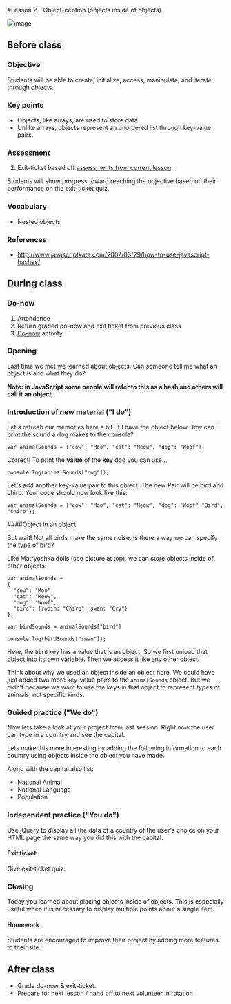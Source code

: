 #Lesson 2 - Object-ception (objects inside of objects)

![image](http://i.imgur.com/FWOuXvf.jpg)

## Before class

### Objective

Students will be able to create, initialize, access, manipulate, and iterate through objects.

### Key points

* Objects, like arrays, are used to store data.
* Unlike arrays, objects represent an unordered list through key-value pairs.


### Assessment

2. Exit-ticket based off [assessments from current lesson](assessments/exit_ticket).

Students will show progress toward reaching the objective based on their performance on the exit-ticket quiz.

### Vocabulary

* Nested objects

### References

* http://www.javascriptkata.com/2007/03/29/how-to-use-javascript-hashes/

## During class

### Do-now

1. Attendance
2. Return graded do-now and exit ticket from previous class
3. [Do-now](do_now/) activity

### Opening

Last time we met we learned about objects. Can someone tell me what an object is and what they do?

**Note: in JavaScript some people will refer to this as a hash and others will call it an object.**

### Introduction of new material ("I do")

Let's refresh our memories here a bit. If I have the object below How can I print the sound a dog makes to the console?

```
var animalSounds = {"cow": "Moo", "cat": "Meow", "dog": "Woof"};
```
Correct! To print the **value** of the **key** dog you can use...

```
console.log(animalSounds["dog"]);
``` 
Let's add another key-value pair to this object. The new Pair will be bird and chirp. Your code should now look like this:

```
var animalSounds = {"cow": "Moo", "cat": "Meow", "dog": "Woof" "Bird", "chirp"};
```

####Object in an object

But wait! Not all birds make the same noise. Is there a way we can specify the type of bird?
 
Like Matryoshka dolls (see picture at top), we can store objects inside of other objects:

```
var animalSounds = 
{
  "cow": "Moo", 
  "cat": "Meow", 
  "dog": "Woof",
  "bird": {robin: "Chirp", swan: "Cry"}
};

var birdSounds = animalSounds["bird"]

console.log(birdSounds["swan"]); 
```

Here, the `bird` key has a value that is an object. So we first unload that object into its own variable. Then we access it like any other object.

Think about why we used an object inside an object here. We could have just added two more key-value pairs to the `animalSounds` object. But we didn't because we want to use the keys in that object to represent *types* of animals, not specific kinds.

### Guided practice ("We do")

Now lets take a look at your project from last session. Right now the user can type in a country and see the capital.

Lets make this more interesting by adding the following information to each country using objects inside the object you have made.

Along with the capital also list:

* National Animal
* National Language
* Population 

### Independent practice ("You do")

Use jQuery to display all the data of a country of the user's choice on your HTML page the same way you did this with the capital. 

#### Exit ticket

Give exit-ticket quiz.

### Closing

Today you learned about placing objects inside of objects. This is especially useful when it is necessary to display multiple points about a single item.

#### Homework

Students are encouraged to improve their project by adding more features to their site. 

## After class

* Grade do-now & exit-ticket. 
* Prepare for next lesson / hand off to next volunteer in rotation.
